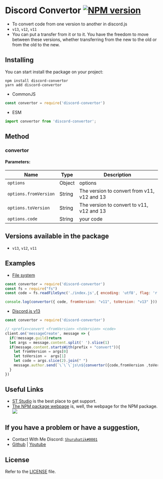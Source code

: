 Discord Convertor [![NPM version](https://img.shields.io/npm/v/discord-convertor.svg?style=flat-square&color=informational)](https://npmjs.com/package/discord-convertor)
====
- To convert code from one version to another in discord.js
- `v13`,  `v12`, `v11`
- You can put a transfer from it or to it. You have the freedom to move between these versions, whether transferring from the new to the old or from the old to the new.


Installing
----------
You can start install the package on your project:
```sh-session
npm install discord-convertor
yarn add discord-convertor
```
-   CommonJS
```js
const convertor = require('discord-convertor')
```
-   ESM
```js
import convertor from 'discord-convertor';
```

 Method
-----------------
### convertor
#### Parameters:
| Name |Type|Description|
| ------------ | ------------ |------------ |
|  `options`  |Object| options |
|  `options.fromVersion`  |String|The version to convert from v11, v12 and 13|
|  `options.toVersion`  |String|  The version to convert to v11, v12 and 13|
|  `options.code`  |String| your code |

Versions available in the package
-----------------
- `v13`,  `v12`, `v11`

Examples
-----------------
- [File system](https://nodejs.org/api/fs.html)
```js
const convertor = require('discord-convertor')
const fs = require("fs")
const code = fs.readFileSync('./index.js',{ encoding: 'utf8', flag: 'r' });

console.log(convertor({ code, fromVersion: "v11", toVersion: "v13" }))
```

- [Discord.js v13](https://discord.js.org/)
```js
const convertor = require('discord-convertor')

// <prefix>convert <fromVersion> <toVersion> <code>
client.on('messageCreate', message => {
  if(!message.guild)return 
  let args = message.content.split(' ').slice(1)
  if(message.content.startsWith(prefix + "convert")){
    let fromVersion = args[0]
    let toVersion =  args[1]
    let code = args.slice(2).join(" ")
    message.author.send(`\`\`\`js\n${convertor({code,fromVersion ,toVersion}).code}\`\`\``)
  }
})
```

Useful Links
------------
- [ST Studio](https://dsc.gg/shuruhatik) is the best place to get support.
- [The NPM package webpage](https://npmjs.com/package/discord-convertor) is, well, the webpage for the NPM package.
<a  href="https://dsc.gg/shuruhatik"><img  src="https://discord.com/api/guilds/766364402763956254/widget.png?style=banner3"></a>

If you have a problem or have a suggestion,
------------
- Contact With Me Discord: [`Shuruhatik#0001`](https://github.com/shuruhatik)
- [Github](https://github.com/shuruhatik) | [Youtube](https://www.youtube.com/channel/UCXSrBk2f9wzB-fugmRR4wsg)

License
-------
Refer to the [LICENSE](LICENSE) file.